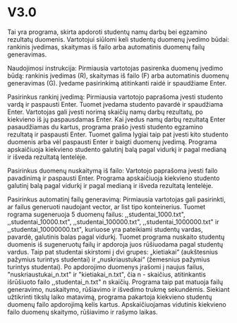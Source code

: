 # V3.0

Tai yra programa, skirta apdoroti studentų namų darbų bei egzamino rezultatų duomenis. Vartotojui siūlomi keli studentų duomenų įvedimo būdai: rankinis įvedimas, skaitymas iš failo arba automatinis duomenų failų generavimas.

Naudojimosi instrukcija:
Pirmiausia vartotojas pasirenka duomenų įvedimo būdą: rankinis įvedimas (R), skaitymas iš failo (F) arba automatinis duomenų generavimas (G). Įvedame pasirinkimą atitinkanti raidė ir spaudžiame Enter. 

Pasirinkus rankinį įvedimą: Pirmiausia vartotojo paprašoma įvesti studento vardą ir paspausti Enter. Tuomet įvedama studento pavardė ir spaudžiama Enter. Vartotojas gali įvesti norimą skaičių namų darbų rezultatų, po kiekvieno iš jų paspausdamas Enter. Kai įvedus namų darbų rezultatą Enter pasaudžiamas du kartus, programa prašo įvesti studento egzamino rezultatą ir paspausti Enter. Tuomet galima lygiai taip pat įvesti kito studento duomenis arba vėl paspausti Enter ir baigti duomenų įvedimą. Programa apskaičiuoja kiekvieno studento galutinį balą pagal vidurkį ir pagal medianą ir išveda rezultatą lentelėje.

Pasirinkus duomenų nuskaitymą iš failo: Vartotojo paprašoma įvesti failo pavadinimą ir paspausti Enter. Programa apskaičiuoja kiekvieno studento galutinį balą pagal vidurkį ir pagal medianą ir išveda rezultatą lentelėje.

Pasirinkus automatinį failų generavimą: Pirmiausia vartotojas gali pasirinkti, ar failus generuoti naudojant vector, ar list tipo konteinerius. Tuomet rograma sugeneruoja 5 duomenų failus: ,,studentai_1000.txt", ,,studentai_10000.txt", ,,studentai_100000.txt", ,,studentai_1000000.txt" ir ,,studentai_10000000.txt", kuriuose yra pateikiami studentų vardas, pavardė, galutinis balas pagal vidurkį. Tuomet programa nuskaito studentų duomenis iš sugeneruotų failų ir apdoroja juos rūšiuodama pagal studentų vardus. Taip pat studentai skirstomi į dvi grupes: „kietiakai“ (aukštesnius pažymius turintys studentai) ir „nuskriaustukai“ (žemesnius pažymius turintys studentai). Po apdorojimo duomenys įrašomi į naujus failus, "nuskriaustukai_n.txt" ir "kietiakai_n.txt", čia n - skaičius, atitinkantis išrūšiuoto failo ,,studentai_n.txt" n skaičių. Programa taip pat matuoja failų generavimo, nuskaitymo, rūšiavimo ir išvedimo trukmę sekundėmis. Siekiant užtikrinti tikslų laiko matavimą, programa pakartoja kiekvieno studentų duomenų failo apdorojimą kelis kartus. Apskaičiuojamas vidutinis kiekvieno failo duomenų skaitymo, rūšiavimo ir rašymo laikas.

